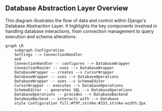 ## Database Abstraction Layer Overview
This diagram illustrates the flow of data and control within Django's Database Abstraction Layer. It highlights the key components involved in handling database interactions, from connection management to query execution and schema alterations.
```mermaid
graph LR
    subgraph Configuration
    Settings --> ConnectionHandler
    end
    ConnectionHandler -- configures --> DatabaseWrapper
    ConnectionRouter -- uses --> DatabaseWrapper
    DatabaseWrapper -- creates --> CursorWrapper
    DatabaseWrapper -- uses --> DatabaseOperations
    DatabaseWrapper -- uses --> SchemaEditor
    CursorWrapper -- executes --> DatabaseOperations
    SchemaEditor -- generates SQL --> DatabaseOperations
    DatabaseOperations -- provides --> DatabaseBackend
    DatabaseBackend -- interacts with --> Database
    style Configuration fill:#f9f,stroke:#333,stroke-width:2px
```
